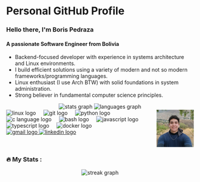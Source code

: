# Personal GitHub Profile

<h3 align="left">Hello there, I'm Boris Pedraza</h3>
<h4 align="left">A passionate Software Engineer from Bolivia</h4>

- Backend-focused developer with experience in systems architecture and Linux environments.
- I build efficient solutions using a variety of modern and not so modern frameworks/programming languages.
- Linux enthusiast (I use Arch BTW) with solid foundations in system administration.
- Strong believer in fundamental computer science principles.

<div align="center">
  <img src="https://github-readme-stats.vercel.app/api?username=bpedrazaa&hide_title=false&hide_rank=false&show_icons=true&include_all_commits=true&count_private=true&disable_animations=false&locale=en&hide_border=false" height="150" alt="stats graph"  />
  <img src="https://github-readme-stats.vercel.app/api/top-langs?username=bpedrazaa&locale=en&hide_title=false&layout=compact&card_width=320&langs_count=5&hide_border=false" height="150" alt="languages graph"  />
</div>

<img align="right" height="100" src="./assets/github_profile_pic.jpeg"  />

<div align="left">
  <img src="https://cdn.jsdelivr.net/gh/devicons/devicon/icons/linux/linux-original.svg" height="30" alt="linux logo" />
  <img width="12" />
  <img src="https://cdn.jsdelivr.net/gh/devicons/devicon/icons/git/git-original.svg" height="30" alt="git logo" />
  <img width="12" />
  <img src="https://cdn.jsdelivr.net/gh/devicons/devicon/icons/python/python-original.svg" height="30" alt="python logo" />
  <img width="12" />
  <img src="https://cdn.jsdelivr.net/gh/devicons/devicon/icons/c/c-original.svg" height="30" alt="c language logo" />
  <img width="12" />
  <img src="https://cdn.jsdelivr.net/gh/devicons/devicon/icons/bash/bash-original.svg" height="30" alt="bash logo" />
  <img width="12" />
  <img src="https://cdn.jsdelivr.net/gh/devicons/devicon/icons/javascript/javascript-original.svg" height="30" alt="javascript logo" />
  <img width="12" />
  <img src="https://cdn.jsdelivr.net/gh/devicons/devicon/icons/typescript/typescript-original.svg" height="30" alt="typescript logo" />
  <img width="12" />
  <img src="https://cdn.jsdelivr.net/gh/devicons/devicon/icons/docker/docker-original.svg" height="30" alt="docker logo" />
</div>

<div align="left">
  <a href="mailto:bpedrazaa@gmail.com">
    <img src="https://img.shields.io/static/v1?message=Gmail&logo=gmail&label=&color=D14836&logoColor=white&labelColor=&style=for-the-badge" height="35" alt="gmail logo"  />
  </a>
  <a href="https://www.linkedin.com/in/boris-pedraza-arispe/">
    <img src="https://img.shields.io/static/v1?message=LinkedIn&logo=linkedin&label=&color=0077B5&logoColor=white&labelColor=&style=for-the-badge" height="35" alt="linkedin logo"  />
  </a>
</div>

<br clear="both">

<h3 align="left">🔥   My Stats :</h3>

<div align="center">
  <img src="https://streak-stats.demolab.com?user=bpedrazaa&locale=en&mode=daily&theme=dark&hide_border=false&border_radius=5&order=3" height="220" alt="streak graph"  />
</div>
